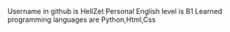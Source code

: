 Username in github is HellZet
Personal English level is B1
Learned programming languages are Python,Html,Css
